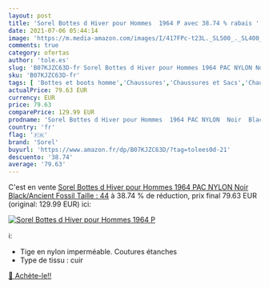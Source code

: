 ```yaml
---
layout: post
title: 'Sorel Bottes d Hiver pour Hommes  1964 P avec 38.74 % rabais '
date: 2021-07-06 05:44:14
image: 'https://m.media-amazon.com/images/I/417FPc-t23L._SL500_._SL400_.jpg'
comments: true
category: ofertas
author: 'tole.es'
slug: 'B07KJZC63D-fr Sorel Bottes d Hiver pour Hommes 1964 PAC NYLON Noir...'
sku: 'B07KJZC63D-fr'
tags: [ 'Bottes et boots homme','Chaussures','Chaussures et Sacs','Chaussures homme','sorel', ]
actualPrice: 79.63 EUR
currency: EUR
price: 79.63
comparePrice: 129.99 EUR
prodname: 'Sorel Bottes d Hiver pour Hommes  1964 PAC NYLON  Noir  Black/Ancient Fossil   Taille : 44'
country: 'fr'
flag: '🇫🇷'
brand: 'Sorel'
buyurl: 'https://www.amazon.fr/dp/B07KJZC63D/?tag=tolees0d-21'
descuento: '38.74'
average: '79.63'
---
```


C'est en vente [Sorel Bottes d Hiver pour Hommes  1964 PAC NYLON  Noir  Black/Ancient Fossil   Taille : 44](https://www.amazon.fr/dp/B07KJZC63D/?tag=tolees0d-21)  à  38.74 % de réduction, prix final  79.63 EUR (original: 129.99 EUR) ici:

[![Sorel Bottes d Hiver pour Hommes  1964 P](https://m.media-amazon.com/images/I/417FPc-t23L._SL500_._SL400_.jpg)](https://www.amazon.fr/dp/B07KJZC63D/?tag=tolees0d-21)

ℹ️:

- Tige en nylon imperméable. Coutures étanches
- Type de tissu : cuir

[🛒 Achète-le!!](https://www.amazon.fr/dp/B07KJZC63D/?tag=tolees0d-21)
